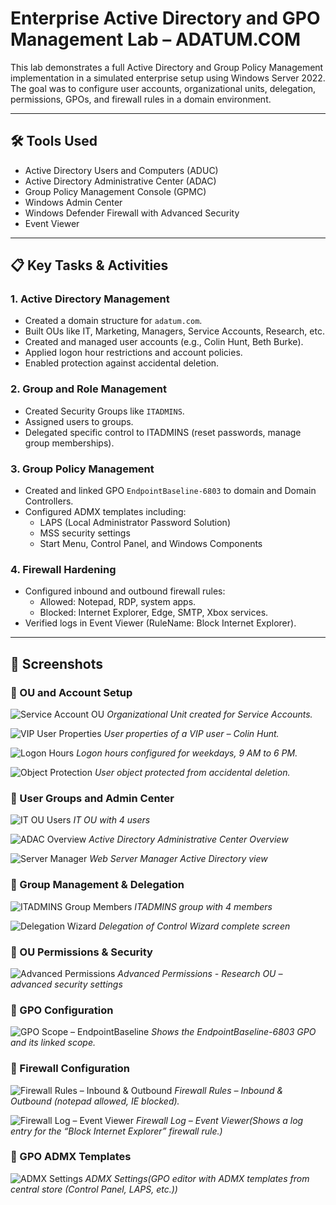 # Enterprise Active Directory and GPO Management Lab – ADATUM.COM

This lab demonstrates a full Active Directory and Group Policy Management implementation in a simulated enterprise setup using Windows Server 2022. The goal was to configure user accounts, organizational units, delegation, permissions, GPOs, and firewall rules in a domain environment.

---

## 🛠️ Tools Used

- Active Directory Users and Computers (ADUC)
- Active Directory Administrative Center (ADAC)
- Group Policy Management Console (GPMC)
- Windows Admin Center
- Windows Defender Firewall with Advanced Security
- Event Viewer

---

## 📋 Key Tasks & Activities

### 1. **Active Directory Management**
- Created a domain structure for `adatum.com`.
- Built OUs like IT, Marketing, Managers, Service Accounts, Research, etc.
- Created and managed user accounts (e.g., Colin Hunt, Beth Burke).
- Applied logon hour restrictions and account policies.
- Enabled protection against accidental deletion.

### 2. **Group and Role Management**
- Created Security Groups like `ITADMINS`.
- Assigned users to groups.
- Delegated specific control to ITADMINS (reset passwords, manage group memberships).

### 3. **Group Policy Management**
- Created and linked GPO `EndpointBaseline-6803` to domain and Domain Controllers.
- Configured ADMX templates including:
  - LAPS (Local Administrator Password Solution)
  - MSS security settings
  - Start Menu, Control Panel, and Windows Components

### 4. **Firewall Hardening**
- Configured inbound and outbound firewall rules:
  - Allowed: Notepad, RDP, system apps.
  - Blocked: Internet Explorer, Edge, SMTP, Xbox services.
- Verified logs in Event Viewer (RuleName: Block Internet Explorer).

---

## 📸 Screenshots

### 🔹 OU and Account Setup
![Service Account OU](images/01-OU-Service-Account.png)
*Organizational Unit created for Service Accounts.*

![VIP User Properties](images/02-VIP-Account-Properties.png)
*User properties of a VIP user – Colin Hunt.*

![Logon Hours](images/03-Logon-Hours-Colin.png)
*Logon hours configured for weekdays, 9 AM to 6 PM.*

![Object Protection](images/04-Object-Details-prevent-accidental-deletion-Colin.png)
*User object protected from accidental deletion.*

### 🔹 User Groups and Admin Center
![IT OU Users](images/05-OU-IT-Users.png)
*IT OU with 4 users*

![ADAC Overview](images/06-ADAC-Overview.png)
*Active Directory Administrative Center Overview*

![Server Manager](images/07-Server-Manager-View.png)
*Web Server Manager Active Directory view*

### 🔹 Group Management & Delegation
![ITADMINS Group Members](images/08-Group-Members-ITADMINS.png)
*ITADMINS group with 4 members*

![Delegation Wizard](images/09-Delegation-Complete.png)
*Delegation of Control Wizard complete screen*

### 🔹 OU Permissions & Security
![Advanced Permissions](images/10-Advanced-Permissions-Research.png)
*Advanced Permissions - Research OU – advanced security settings*

### 🔹 GPO Configuration
![GPO Scope – EndpointBaseline](images/11-GPO-EndpointBaseline-Scope.png)
*Shows the EndpointBaseline-6803 GPO and its linked scope.*

### 🔹 Firewall Configuration
![Firewall Rules – Inbound & Outbound](images/12-WindowsFirewall-Inbound-Outbound-Rules.png)
*Firewall Rules – Inbound & Outbound (notepad allowed, IE blocked).*

![Firewall Log – Event Viewer](images/13-WindowsFirewall-EventLog.png)
*Firewall Log – Event Viewer(Shows a log entry for the “Block Internet Explorer” firewall rule.)*

### 🔹 GPO ADMX Templates
![ADMX Settings](images/15-GPO-Editor-ADMX-Templates.png)
*ADMX Settings(GPO editor with ADMX templates from central store (Control Panel, LAPS, etc.))*
